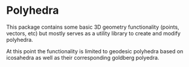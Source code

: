 Polyhedra
==========


This package contains some basic 3D geometry functionality (points, vectors, etc) but mostly serves as a
utility library to create and modify polyhedra.

At this point the functionality is limited to geodesic polyhedra based on icosahedra as well as their
corresponding goldberg polyedra.